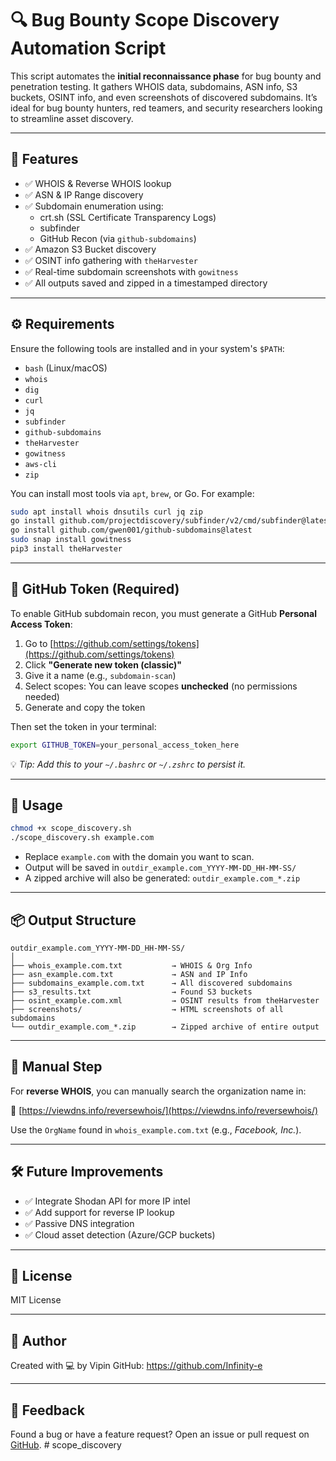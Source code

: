 # 🔍 Bug Bounty Scope Discovery Automation Script

This script automates the **initial reconnaissance phase** for bug bounty and penetration testing. It gathers WHOIS data, subdomains, ASN info, S3 buckets, OSINT info, and even screenshots of discovered subdomains. It’s ideal for bug bounty hunters, red teamers, and security researchers looking to streamline asset discovery.

---

## 📁 Features

- ✅ WHOIS & Reverse WHOIS lookup
- ✅ ASN & IP Range discovery
- ✅ Subdomain enumeration using:
  - crt.sh (SSL Certificate Transparency Logs)
  - subfinder
  - GitHub Recon (via `github-subdomains`)
- ✅ Amazon S3 Bucket discovery
- ✅ OSINT info gathering with `theHarvester`
- ✅ Real-time subdomain screenshots with `gowitness`
- ✅ All outputs saved and zipped in a timestamped directory

---

## ⚙️ Requirements

Ensure the following tools are installed and in your system's `$PATH`:

- `bash` (Linux/macOS)
- `whois`
- `dig`
- `curl`
- `jq`
- `subfinder`
- `github-subdomains`
- `theHarvester`
- `gowitness`
- `aws-cli`
- `zip`

You can install most tools via `apt`, `brew`, or Go. For example:

```bash
sudo apt install whois dnsutils curl jq zip
go install github.com/projectdiscovery/subfinder/v2/cmd/subfinder@latest
go install github.com/gwen001/github-subdomains@latest
sudo snap install gowitness
pip3 install theHarvester
````

---

## 🔐 GitHub Token (Required)

To enable GitHub subdomain recon, you must generate a GitHub **Personal Access Token**:

1. Go to [https://github.com/settings/tokens](https://github.com/settings/tokens)
2. Click **"Generate new token (classic)"**
3. Give it a name (e.g., `subdomain-scan`)
4. Select scopes: You can leave scopes **unchecked** (no permissions needed)
5. Generate and copy the token

Then set the token in your terminal:

```bash
export GITHUB_TOKEN=your_personal_access_token_here
```

💡 *Tip: Add this to your `~/.bashrc` or `~/.zshrc` to persist it.*

---

## 🚀 Usage

```bash
chmod +x scope_discovery.sh
./scope_discovery.sh example.com
```

* Replace `example.com` with the domain you want to scan.
* Output will be saved in `outdir_example.com_YYYY-MM-DD_HH-MM-SS/`
* A zipped archive will also be generated: `outdir_example.com_*.zip`

---

## 📦 Output Structure

```
outdir_example.com_YYYY-MM-DD_HH-MM-SS/
│
├── whois_example.com.txt           → WHOIS & Org Info
├── asn_example.com.txt             → ASN and IP Info
├── subdomains_example.com.txt      → All discovered subdomains
├── s3_results.txt                  → Found S3 buckets
├── osint_example.com.xml           → OSINT results from theHarvester
├── screenshots/                    → HTML screenshots of all subdomains
└── outdir_example.com_*.zip        → Zipped archive of entire output
```

---

## 🧠 Manual Step

For **reverse WHOIS**, you can manually search the organization name in:

📍 [https://viewdns.info/reversewhois/](https://viewdns.info/reversewhois/)

Use the `OrgName` found in `whois_example.com.txt` (e.g., *Facebook, Inc.*).

---

## 🛠️ Future Improvements

* ✅ Integrate Shodan API for more IP intel
* ✅ Add support for reverse IP lookup
* ✅ Passive DNS integration
* ✅ Cloud asset detection (Azure/GCP buckets)

---

## 📜 License

MIT License

---

## 🙌 Author

Created with 💻 by Vipin 
GitHub: https://github.com/Infinity-e

---

## 💬 Feedback

Found a bug or have a feature request?
Open an issue or pull request on [GitHub](https://github.com/yourusername/yourrepo).
#   s c o p e _ d i s c o v e r y  
 